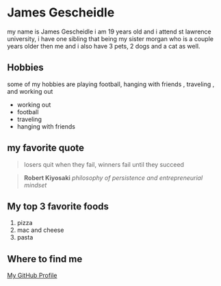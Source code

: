 # James Gescheidle
my name is James Gescheidle i am 19 years old and i attend st lawrence university, i have one sibling that being my sister morgan who is a couple years older then me and i also have 3 pets, 2 dogs and a cat as well.
## Hobbies
some of my hobbies are playing football, hanging with friends , traveling , and working out  
- working out
- football
- traveling
- hanging with friends
## my favorite quote  
> losers quit when they fail, winners fail until they succeed

> **Robert Kiyosaki** *philosophy of persistence and entrepreneurial mindset*

## My top 3 favorite foods
1. pizza
2. mac and cheese
3. pasta

## Where to find me
[My GitHub Profile](https://github.com/jtgesc)
